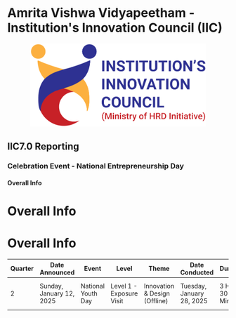# Amrita Vishwa Vidyapeetham - Institution's Innovation Council (IIC)

<p align="center">
  <img src="https://raw.githubusercontent.com/AVV-IIC/Admin/refs/heads/main/Assets/logo/IIC.png" alt="IIC Logo" width=400 />
</p>

## IIC7.0 Reporting
### Celebration Event - National Entrepreneurship Day

#### Overall Info


# Overall Info

# Overall Info

| Quarter | Date Announced | Event | Level | Theme | Date Conducted | Duration | Participants | Contact | Organiser |
|---------|----------------|-------|-------|-------|----------------|----------|--------------|---------|-----------|
| 2 | Sunday, January 12, 2025 | National Youth Day | Level 1 - Exposure Visit | Innovation & Design (Offline) | Tuesday, January 28, 2025 | 3 Hours 30 Minutes | 52 (Students: 50, Faculty: 2) | NSS | Student Council |
